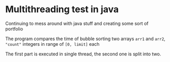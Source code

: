 # Multithreading test in java

Continuing to mess around with java stuff and creating some sort of portfolio

The program compares the time of bubble sorting two arrays `arr1` and `arr2`, `"count"` integers in range of `[0, limit]` each

The first part is executed in single thread, the second one is split into two.
